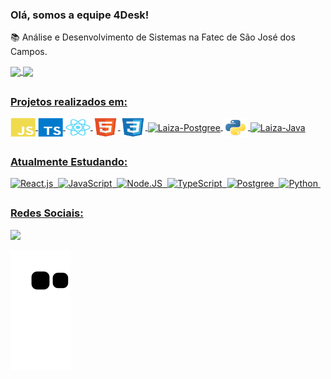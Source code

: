### Olá, somos a equipe 4Desk!

📚 Análise e Desenvolvimento de Sistemas na Fatec de São José dos Campos.

<div alinhar = "centro">
 <a href="https://github.com/4deskgroup">
 <img align="center" height="190em" src="https://github-readme-stats.vercel.app/api?username=4DeskGroup&show_icons=true&theme=omni&include_all_commits=true&count_private=true"/>
 <img align="center" height="190em" src="https://github-readme-stats.vercel.app/api/top-langs/?username=4DeskGroup&layout=compact&langs_count=16&theme=omni"/>
</div>
  
 ##
 ### Projetos realizados em:
  <div style="display: inline_block">
  <img align="center" alt="Laiza-Js" height="30" width="40" src="https://raw.githubusercontent.com/devicons/devicon/master/icons/javascript/javascript-plain.svg">
  <img align="center" alt="Laiza-Ts" height="30" width="40" src="https://raw.githubusercontent.com/devicons/devicon/master/icons/typescript/typescript-plain.svg">
  <img align="center" alt="Laiza-React" height="30" width="40" src="https://raw.githubusercontent.com/devicons/devicon/master/icons/react/react-original.svg">
  <img align="center" alt="Laiza-HTML" height="30" width="40" src="https://raw.githubusercontent.com/devicons/devicon/master/icons/html5/html5-original.svg">
  <img align="center" alt="Laiza-CSS" height="30" width="40" src="https://raw.githubusercontent.com/devicons/devicon/master/icons/css3/css3-original.svg">
  <img align="center" alt="Laiza-Postgree" height="30" width="40" src="https://cdn.jsdelivr.net/gh/devicons/devicon/icons/postgresql/postgresql-original-wordmark.svg">
  <img align="center" alt="Laiza-Python" height="30" width="40" src="https://raw.githubusercontent.com/devicons/devicon/master/icons/python/python-original.svg">
  <img align="center" alt="Laiza-Java" height="30" width="40" src="https://cdn.jsdelivr.net/gh/devicons/devicon/icons/java/java-original-wordmark.svg">   

 ##
 ### Atualmente Estudando:
![React.js](https://img.shields.io/badge/React-20232A?style=for-the-badge&logo=react&logoColor=61DAFB)&nbsp;
![JavaScript](https://img.shields.io/badge/JavaScript-F7DF1E?style=for-the-badge&logo=javascript&logoColor=black)&nbsp;
![Node.JS](https://img.shields.io/badge/Node.js-43853D?style=for-the-badge&logo=node.js&logoColor=white)&nbsp;
![TypeScript](https://img.shields.io/badge/TypeScript-007ACC?style=for-the-badge&logo=typescript&logoColor=white)&nbsp;
![Postgree](https://img.shields.io/badge/PostgreSQL-316192?style=for-the-badge&logo=postgresql&logoColor=white)&nbsp;
![Python](https://img.shields.io/badge/Python-14354C?style=for-the-badge&logo=python&logoColor=white)&nbsp;
    
##
  ### Redes Sociais:
  <a href = "mailto:apifatec2@gmail.com"><img src="https://img.shields.io/badge/-Gmail-%23333?style=for-the-badge&logo=gmail&logoColor=white" target="_blank"></a>
  
 ![Snake animation](https://github.com/LaizaCristina/LaizaCristina/blob/output/github-contribution-grid-snake.svg)
